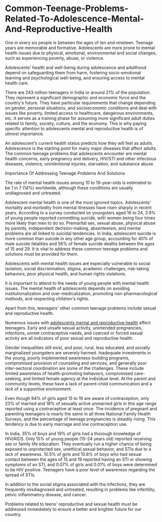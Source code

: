 # Common-Teenage-Problems-Related-To-Adolescence-Mental-And-Reproductive-Health
One in every six people is between the ages of ten and nineteen. Teenage years are memorable and formative. Adolescents are more prone to mental health issues due to physical, emotional, environmental and social changes, such as experiencing poverty, abuse, or violence. <br>

Adolescents' health and well-being during adolescence and adulthood depend on safeguarding them from harm, fostering socio-emotional learning and psychological well-being, and ensuring access to mental health care.<br>

There are 243 million teenagers in India or around 21% of the population. They represent a significant demographic and economic force and the country's future. They have particular requirements that change depending on gender, personal situations, and socioeconomic conditions and deal with issues like poverty, limited access to healthcare, dangerous environments, etc. It serves as a training phase for assuming more significant adult duties related to family, society, culture, and the economy. This is why paying specific attention to adolescents mental and reproductive health is of utmost importance. <br>

An adolescent's current health status predicts how they will feel as adults. Adolescence is the starting point for many major diseases that affect adults. The common teenage problems that adolescents encounter are mental health concerns, early pregnancy and delivery, HIV/STI and other infectious diseases, violence, unintentional injuries, starvation, and substance abuse. <br>

Importance Of Addressing Teenage Problems And Solutions <br>

The rate of mental health issues among 10 to 19-year-olds is estimated to be 1 in 7 (14%) worldwide, although these conditions are usually undiagnosed and untreated.<br>

Adolescent mental health is one of the most ignored topics. Adolescents' mortality and morbidity from mental illnesses have risen sharply in recent years. According to a survey conducted on youngsters aged 16 to 24, 3.9% of young people reported committing suicide, with women being four times more likely than men to do so. Premarital sex, sexual abuse, physical abuse by parents, independent decision-making, absenteeism, and mental problems are all linked to suicidal tendencies. In India, adolescent suicide is more common than suicide in any other age group, accounting for 40% of male suicide fatalities and 56% of female suicide deaths between the ages of 15 and 29. It is vital to address these common teenage problems and solutions must be provided for them. <br>

Adolescents with mental health issues are especially vulnerable to social isolation, social discrimination, stigma, academic challenges, risk-taking behaviors, poor physical health, and human rights violations. <br>

It is important to attend to the needs of young people with mental health issues. The mental health of adolescents depends on avoiding institutionalization and over-medicalization, promoting non-pharmacological methods, and respecting children's rights.<br>

Apart from this, teenagers' other common teenage problems include sexual and reproductive health. <br>

Numerous issues with <a href="https://tooshytoask.org/">adolescents mental and reproductive health</a> affect teenagers. Early and unsafe sexual activity, unintended pregnancies, infections, unmet contraceptive needs, and coerced or forced sexual activity are all indicators of poor sexual and reproductive health. <br>

Gender inequalities still exist, and poor, rural, less educated, and socially marginalized youngsters are severely harmed. Inadequate investments in the young, poorly implemented awareness-building programs, compromised provision of counseling and services, and generally poor inter-sectoral coordination are some of the challenges. These include limited awareness of health-promoting behaviors, compromised care-seeking, and limited female agency at the individual level. At the parent and community levels, these have a lack of parent-child communication and a lack of a supportive environment. <br>

Even though 94% of girls aged 15 to 19 are aware of contraception, only 23% of married and 18% of sexually active unmarried girls in this age range reported using a contraceptive at least once. The incidence of pregnant and parenting teenagers is nearly the same in all three National Family Health Surveys, and the percentage of teenage pregnancies is steadily rising. This tendency is due to early marriage and low contraception use.<br>

In India, 35% of boys and 19% of girls had a thorough knowledge of HIV/AIDS. Only 15% of young people (15–24 years old) reported receiving sex or family life education. They eventually run a higher chance of being exposed to unprotected sex, unethical sexual behavior, and STIs due to a lack of awareness. 10.5% of girls and 10.8% of boys who had sexual contact between the ages of 15 and 19 reported having an STI or showing symptoms of an STI, and 0.07% of girls and 0.01% of boys were determined to be HIV positive. Teenagers have a poor level of awareness regarding the spread of STIs.<br>

In addition to the social stigma associated with the infections, they are frequently misdiagnosed and untreated, resulting in problems like infertility, pelvic inflammatory disease, and cancer.<br>

Problems related to teens' reproductive and sexual health must be addressed immediately to ensure a better and brighter future for our country.<br>

